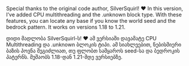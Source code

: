 Special thanks to the original code author, SilverSquirl! ❤ In this version, I’ve added CPU multithreading and the .unknown block type. With these features, you can locate any base if you know the world seed and the bedrock pattern. It works on versions 1.18 to 1.21.

დიდი მადლობა SilverSquirl-ს! ❤ ამ ვერსიაში დავამატე CPU Multithreading და .unknown ბლოკის ტიპი. ამ სიახლეებით, ნებისმიერი ბაზის პოვნა შეგიძლიათ, თუ ფლობთ სამყაროს seed-სა და ბედროკის პატერნს. მუშაობს 1.18-დან 1.21-მდე ვერსიებზე.
